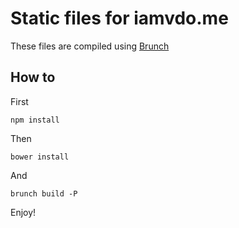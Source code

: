 # Static files for iamvdo.me

These files are compiled using [Brunch](http://github.com/brunch/brunch)

## How to

First

	npm install

Then

	bower install

And

	brunch build -P

Enjoy!
